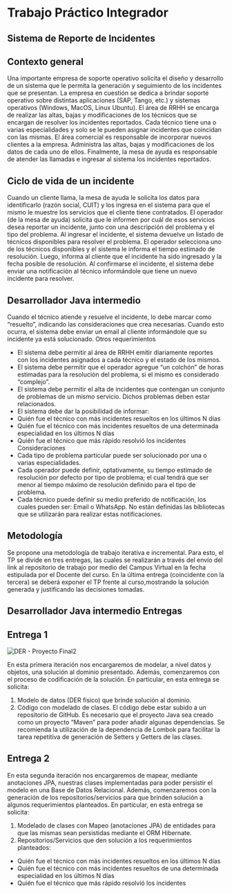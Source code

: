 # Trabajo Práctico Integrador
## Sistema de Reporte de Incidentes
## Contexto general
Una importante empresa de soporte operativo solicita el diseño y desarrollo de un sistema que le permita la generación y seguimiento de los incidentes que se presentan.
La empresa en cuestión se dedica a brindar soporte operativo sobre distintas aplicaciones
(SAP, Tango, etc.) y sistemas operativos (Windows, MacOS, Linux Ubuntu).
El área de RRHH se encarga de realizar las altas, bajas y modificaciones de los técnicos que se encargan de resolver los incidentes reportados.
Cada técnico tiene una o varias especialidades y solo se le pueden asignar incidentes que coincidan con las mismas.
El área comercial es responsable de incorporar nuevos clientes a la empresa. Administra las altas, bajas y modificaciones de los datos de cada uno de ellos.
Finalmente, la mesa de ayuda es responsable de atender las llamadas e ingresar al sistema los incidentes reportados.

## Ciclo de vida de un incidente
Cuando un cliente llama, la mesa de ayuda le solicita los datos para identificarlo (razón social, CUIT) y los ingresa en el sistema para que el mismo le muestre los servicios que el cliente tiene contratados.
El operador (de la mesa de ayuda) solicita que le informen por cuál de esos servicios desea reportar un incidente, junto con una descripción del problema y el tipo del problema.
Al ingresar el incidente, el sistema devuelve un listado de técnicos disponibles para resolver el problema. El operador selecciona uno de los técnicos disponibles y el sistema le informa el tiempo estimado de resolución. Luego, informa al cliente que el incidente ha sido ingresado y la fecha posible de resolución.
Al confirmarse el incidente, el sistema debe enviar una notificación al técnico informándole que tiene un nuevo incidente para resolver.

## Desarrollador Java intermedio
Cuando el técnico atiende y resuelve el incidente, lo debe marcar como “resuelto”, indicando las consideraciones que crea necesarias. Cuando esto ocurra, el sistema debe enviar un email al cliente informándole que su incidente ya está solucionado.
Otros requerimientos 
* El sistema debe permitir al área de RRHH emitir diariamente reportes con los
incidentes asignados a cada técnico y el estado de los mismos.
* El sistema debe permitir que el operador agregue “un colchón” de horas estimadas
para la resolución del problema, si el mismo es considerado “complejo”.
* El sistema debe permitir el alta de incidentes que contengan un conjunto de
problemas de un mismo servicio. Dichos problemas deben estar relacionados.
* El sistema debe dar la posibilidad de informar:
* Quién fue el técnico con más incidentes resueltos en los últimos N días
* Quién fue el técnico con más incidentes resueltos de una determinada
especialidad en los últimos N días
* Quién fue el técnico que más rápido resolvió los incidentes Consideraciones
* Cada tipo de problema particular puede ser solucionado por una o varias especialidades.
* Cada operador puede definir, optativamente, su tiempo estimado de resolución por
defecto por tipo de problema; el cual tendrá que ser menor al tiempo máximo de
resolución definido para el tipo de problema.
* Cada técnico puede definir su medio preferido de notificación, los cuales pueden ser: Email o WhatsApp. No están definidas las bibliotecas que se utilizarán para realizar estas notificaciones.

## Metodología
Se propone una metodología de trabajo iterativa e incremental. Para esto, el TP se divide en tres entregas, las cuales se realizarán a través del envío del link al repositorio de trabajo por medio del Campus Virtual en la fecha estipulada por el Docente del curso.
En la última entrega (coincidente con la tercera) se deberá exponer el TP frente al curso,mostrando la solución generada y justificando las decisiones tomadas.

## Desarrollador Java intermedio Entregas
## Entrega 1
![DER - Proyecto Final2](https://github.com/silvina-riera/Grupo-2-TPF-Java-Int-UTN/assets/116129705/77b4e410-d067-4330-9c5d-6f2c19b9f0a3)

En esta primera iteración nos encargaremos de modelar, a nivel datos y objetos, una solución al dominio presentado. Además, comenzaremos con el proceso de codificación de la solución.
En particular, en esta entrega se solicita:
1. Modelo de datos (DER físico) que brinde solución al dominio.
2. Código con modelado de clases. El código debe estar subido a un repositorio de
GitHub.
Es necesario que el proyecto Java sea creado como un proyecto “Maven” para poder añadir algunas dependencias. Se recomienda la utilización de la dependencia de Lombok para facilitar la tarea repetitiva de generación de Setters y Getters de las clases.
## Entrega 2
En esta segunda iteración nos encargaremos de mapear, mediante anotaciones JPA, nuestras clases implementadas para poder persistir el modelo en una Base de Datos Relacional.
Además, comenzaremos con la generación de los repositorios/servicios para que brinden
solución a algunos requerimientos planteados.
En particular, en esta entrega se solicita:
1. Modelado de clases con Mapeo (anotaciones JPA) de entidades para que las mismas
sean persistidas mediante el ORM Hibernate.
2. Repositorios/Servicios que den solución a los requerimientos planteados:
* Quién fue el técnico con más incidentes resueltos en los últimos N días
* Quién fue el técnico con más incidentes resueltos de una determinada
especialidad en los últimos N días
* Quién fue el técnico que más rápido resolvió los incidentes
